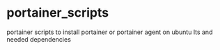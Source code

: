 # portainer_scripts
portainer scripts to install portainer or portainer agent on ubuntu lts and needed dependencies
